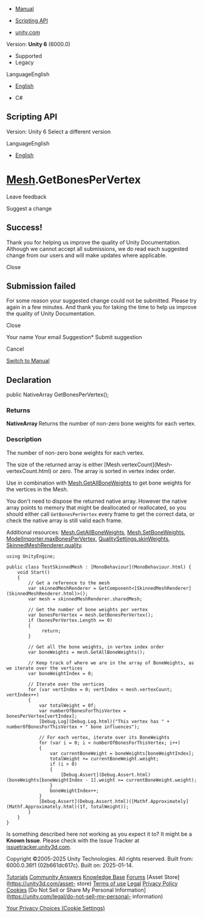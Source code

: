[ ]()

  * [Manual](../Manual/index.html)
  * [Scripting API](../ScriptReference/index.html)

  * [unity.com](https://unity.com/)

Version: **Unity 6** (6000.0)

  * Supported
  * Legacy

LanguageEnglish

  * [English]()

  * C#

[ ](https://docs.unity3d.com)

## Scripting API

Version: Unity 6 Select a different version

LanguageEnglish

  * [English]()

#  [Mesh](Mesh.html).GetBonesPerVertex

Leave feedback

Suggest a change

## Success!

Thank you for helping us improve the quality of Unity Documentation. Although
we cannot accept all submissions, we do read each suggested change from our
users and will make updates where applicable.

Close

## Submission failed

For some reason your suggested change could not be submitted. Please <a>try
again</a> in a few minutes. And thank you for taking the time to help us
improve the quality of Unity Documentation.

Close

Your name Your email Suggestion* Submit suggestion

Cancel

[Switch to Manual](../Manual/class-Mesh.html "Go to Mesh Component in the
Manual")

## Declaration

public NativeArray<byte> GetBonesPerVertex();

### Returns

**NativeArray <byte>** Returns the number of non-zero bone weights for each
vertex.

### Description

The number of non-zero bone weights for each vertex.

The size of the returned array is either [Mesh.vertexCount](Mesh-
vertexCount.html) or zero. The array is sorted in vertex index order.  
  
Use in combination with [Mesh.GetAllBoneWeights](Mesh.GetAllBoneWeights.html)
to get bone weights for the vertices in the Mesh.  
  
You don't need to dispose the returned native array. However the native array
points to memory that might be deallocated or reallocated, so you should
either call `GetBonesPerVertex` every frame to get the correct data, or check
the native array is still valid each frame.  
  
Additional resources: [Mesh.GetAllBoneWeights](Mesh.GetAllBoneWeights.html),
[Mesh.SetBoneWeights](Mesh.SetBoneWeights.html),
[ModelImporter.maxBonesPerVertex](ModelImporter-maxBonesPerVertex.html),
[QualitySettings.skinWeights](QualitySettings-skinWeights.html),
[SkinnedMeshRenderer.quality](SkinnedMeshRenderer-quality.html).

    
    
    using UnityEngine;  
      
    public class TestSkinnedMesh : [MonoBehaviour](MonoBehaviour.html) {
        void Start()
        {
            // Get a reference to the mesh
            var skinnedMeshRenderer = GetComponent<[SkinnedMeshRenderer](SkinnedMeshRenderer.html)>();
            var mesh = skinnedMeshRenderer.sharedMesh;  
      
            // Get the number of bone weights per vertex
            var bonesPerVertex = mesh.GetBonesPerVertex();
            if (bonesPerVertex.Length == 0)
            {
                 return;
            }  
      
            // Get all the bone weights, in vertex index order
            var boneWeights = mesh.GetAllBoneWeights();  
      
            // Keep track of where we are in the array of BoneWeights, as we iterate over the vertices
            var boneWeightIndex = 0;  
      
            // Iterate over the vertices
            for (var vertIndex = 0; vertIndex < mesh.vertexCount; vertIndex++)
            {
                var totalWeight = 0f;
                var numberOfBonesForThisVertex = bonesPerVertex[vertIndex];
                [Debug.Log](Debug.Log.html)("This vertex has " + numberOfBonesForThisVertex + " bone influences");  
      
                // For each vertex, iterate over its BoneWeights
                for (var i = 0; i < numberOfBonesForThisVertex; i++)
                {
                    var currentBoneWeight = boneWeights[boneWeightIndex];
                    totalWeight += currentBoneWeight.weight;
                    if (i > 0)
                    {
                        [Debug.Assert](Debug.Assert.html)(boneWeights[boneWeightIndex - 1].weight >= currentBoneWeight.weight);
                    }
                    boneWeightIndex++;
                }
                [Debug.Assert](Debug.Assert.html)([Mathf.Approximately](Mathf.Approximately.html)(1f, totalWeight));
            }
        }
    }
    

Is something described here not working as you expect it to? It might be a
**Known Issue**. Please check with the Issue Tracker at
[issuetracker.unity3d.com](https://issuetracker.unity3d.com).

Copyright ©2005-2025 Unity Technologies. All rights reserved. Built from:
6000.0.36f1 (02b661dc617c). Built on: 2025-01-14.

[Tutorials](https://unity3d.com/learn) [Community
Answers](https://answers.unity3d.com) [Knowledge
Base](https://support.unity3d.com/hc/en-us)
[Forums](https://forum.unity3d.com) [Asset Store](https://unity3d.com/asset-
store) [Terms of use](https://docs.unity3d.com/Manual/TermsOfUse.html)
[Legal](https://unity.com/legal) [Privacy
Policy](https://unity.com/legal/privacy-policy)
[Cookies](https://unity.com/legal/cookie-policy) [Do Not Sell or Share My
Personal Information](https://unity.com/legal/do-not-sell-my-personal-
information)

[Your Privacy Choices (Cookie Settings)](javascript:void\(0\);)

